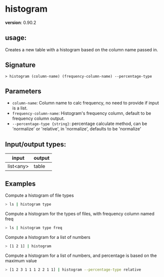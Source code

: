 # histogram

**version**: 0.90.2

## **usage**:

Creates a new table with a histogram based on the column name passed in.

## Signature

`> histogram (column-name) (frequency-column-name) --percentage-type`

## Parameters

- `column-name`: Column name to calc frequency, no need to provide if input is a list.
- `frequency-column-name`: Histogram's frequency column, default to be frequency column output.
- `--percentage-type {string}`: percentage calculate method, can be 'normalize' or 'relative', in 'normalize', defaults to be 'normalize'

## Input/output types:

| input       | output |
| ----------- | ------ |
| list\<any\> | table  |

## Examples

Compute a histogram of file types

```bash
> ls | histogram type
```

Compute a histogram for the types of files, with frequency column named freq

```bash
> ls | histogram type freq
```

Compute a histogram for a list of numbers

```bash
> [1 2 1] | histogram
```

Compute a histogram for a list of numbers, and percentage is based on the maximum value

```bash
> [1 2 3 1 1 1 2 2 1 1] | histogram --percentage-type relative
```
